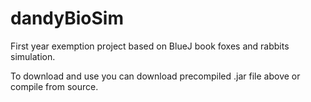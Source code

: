 # dandyBioSim
First year exemption project based on BlueJ book foxes and rabbits simulation.

To download and use you can download precompiled .jar file above or compile from source.
